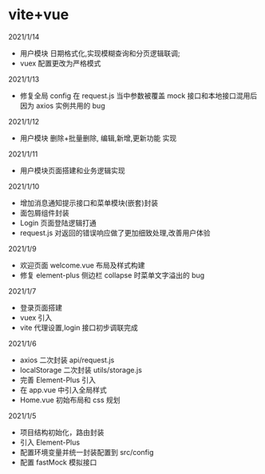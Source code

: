 # vite+vue

2021/1/14

- 用户模块 日期格式化,实现模糊查询和分页逻辑联调;
- vuex 配置更改为严格模式

2021/1/13

- 修复全局 config 在 request.js 当中参数被覆盖 mock 接口和本地接口混用后因为 axios 实例共用的 bug

2021/1/12

- 用户模块 删除+批量删除, 编辑,新增,更新功能 实现

2021/1/11

- 用户模块页面搭建和业务逻辑实现

2021/1/10

- 增加消息通知提示接口和菜单模块(嵌套)封装
- 面包屑组件封装
- Login 页面登陆逻辑打通
- request.js 对返回的错误响应做了更加细致处理,改善用户体验

2021/1/9

- 欢迎页面 welcome.vue 布局及样式构建
- 修复 element-plus 侧边栏 collapse 时菜单文字溢出的 bug

2021/1/7

- 登录页面搭建
- vuex 引入
- vite 代理设置,login 接口初步调联完成

2021/1/6

- axios 二次封装 api/request.js
- localStorage 二次封装 utils/storage.js
- 完善 Element-Plus 引入
- 在 app.vue 中引入全局样式
- Home.vue 初始布局和 css 规划

2021/1/5

- 项目结构初始化，路由封装
- 引入 Element-Plus
- 配置环境变量并统一封装配置到 src/config
- 配置 fastMock 模拟接口
